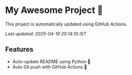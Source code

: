 # My Awesome Project 🚀

This project is automatically updated using GitHub Actions.

_Last updated: 2025-04-19 20:14:10 IST_

## Features
- Auto-update README using Python 🐍
- Auto Git push with GitHub Actions 🤖
